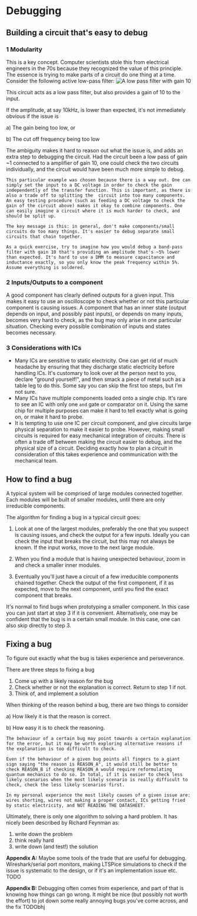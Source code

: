 ﻿# Debugging

## Building a circuit that's easy to debug

### 1 Modularity

This is a key concept. Computer scientists stole this from electrical engineers in the 70s because they recognized the value of this principle. The essence is trying to make parts of a circuit do one thing at a time. Consider the following active low-pass filter:
![A low pass filter with gain 10](images/fil29.gif)

This circuit acts as a low pass filter, but also provides a gain of 10 to the input.

If the amplitude, at say 10kHz, is lower than expected, it's not immediately obvious if the issue is

a) The gain being too low, or

b) The cut off frequency being too low

The ambiguity makes it hard to reason out what the issue is, and adds an extra step to debugging the circuit. Had the circuit been a low pass of gain ~1 connected to a amplifier of gain 10, one could check the two circuits individually, and the circuit would have been much more simple to debug.

    This particular example was chosen because there is a way out. One can simply set the input to a DC voltage in order to check the gain independently of the transfer function. This is important, as there is also a trade off to splitting the  circuit into too many components. An easy testing procedure (such as feeding a DC voltage to check the gain of the circuit above) makes it okay to combine components. One can easily imagine a circuit where it is much harder to check, and should be split up.

    The key message is this: in general, don't make components/small circuits do too many things. It's easier to debug separate small circuits that chain together.

    As a quick exercise, try to imagine how you would debug a band-pass filter with gain 10 that's providing an amplitude that's ~5% lower than expected. It's hard to use a DMM to measure capacitance and inductance exactly, so you only know the peak frequency within 5%. Assume everything is soldered.

### 2 Inputs/Outputs to a component
A good component has clearly defined outputs for a given input. This makes it easy to use an oscilloscope to check whether or not this particular component is causing issues. A component that has an inner state (output depends on input, and possibly past inputs), or depends on many inputs, becomes very hard to check, as the bug may only arise in one particular situation. Checking every possible combination of inputs and states becomes necessary.

### 3 Considerations with ICs

- Many ICs are sensitive to static electricity. One can get rid of much headache by ensuring that they discharge static electricity before handling ICs. It's customary to look over at the person next to you, declare "ground yourself!", and then smack a piece of metal such as a table leg to do this. Some say you can skip the first too steps, but I'm not sure.
- Many ICs have multiple components loaded onto a single chip. It's rare to see an IC with only one `and` gate or comparator on it. Using the same chip for multiple purposes can make it hard to tell exactly what is going on, or make it hard to probe.
- It is tempting to use one IC per circuit component, and give circuits large physical separation to make it easier to probe. However, making small circuits is required for easy mechanical integration of circuits. There is often a trade off between making the circuit easier to debug, and the physical size of a circuit. Deciding exactly how to plan a circuit in consideration of this takes experience and communication with the mechanical team.

## How to find a bug

A typical system will be comprised of large modules connected together. Each modules will be built of smaller modules, until there are only irreducible components.

The algorithm for finding a bug in a typical circuit goes:

1) Look at one of the largest modules, preferably the one that you suspect is causing issues, and check the output for a few inputs. Ideally you can check the input that breaks the circuit, but this may not always be known. If the input works, move to the next large module.

2) When you find a module that is having unexpected behaviour, zoom in and check a smaller inner modules.
3) Eventually you'll just have a circuit of a few irreducible components chained together. Check the output of the first component, if it as expected, move to the next component, until you find the exact component that breaks.

It's normal to find bugs when prototyping a smaller component. In this case you can just start at step 3 if it is convenient. Alternatively, one may be confident that the bug is in a certain small module. In this case, one can also skip directly to step 3.

## Fixing a bug

To figure out exactly what the bug is takes experience and perseverance.

There are three steps to fixing a bug

1) Come up with a likely reason for the bug
2) Check whether or not the explanation is correct. Return to step 1 if not.
3) Think of, and implement a solution

When thinking of the reason behind a bug, there are two things to consider

a) How likely it is that the reason is correct.

b) How easy it is to check the reasoning.

    The behaviour of a certain bug may point towards a certain explanation for the error, but it may be worth exploring alternative reasons if the explanation is too difficult to check.

    Even if the behaviour of a given bug points all fingers to a giant sign saying "the reason is REASON_A", it would still be better to check REASON_B if checking REASON_A would require reformulating quantum mechanics to do so. In total, if it is easier to check less likely scenarios when the most likely scenario is really difficult to check, check the less likely scenarios first.

    In my personal experience the most likely causes of a given issue are: wires shorting, wires not making a proper contact, ICs getting fried by static electricity, and NOT READING THE DATASHEET.

Ultimately, there is only one algorithm to solving a hard problem. It has nicely been described by Richard Feynman as:

1) write down the problem
2) think really hard
3) write down (and test!) the solution

**Appendix A:**
Maybe some tools of the trade that are useful for debugging. Wireshark/serial port monitors, making LTSPice simulations to check if the issue is systematic to the design, or if it's an implementation issue etc. TODO

**Appendix B:**
Debugging often comes from experience, and part of that is knowing how things can go wrong. It might be nice (but possibly not worth the effort) to jot down some really annoying bugs you've come across, and the fix TODObhj

